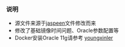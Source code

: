 ### 说明
* 源文件来源于[jaspeen](https://github.com/jaspeen/oracle-11g)文件修改而来
* 修改了基础镜像时间问题、Oracle参数配置等
* Docker安装Oracle 11g请参考 [youngxinler](https://www.jianshu.com/p/4ede7dcc1d86)
